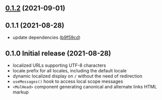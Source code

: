 ## [0.1.2](https://github.com/Avansai/next-multilingual/compare/0.1.1...0.1.2) (2021-09-01)

## 0.1.1 (2021-08-28)

* update dependencies ([b9f59cd](https://github.com/Avansai/next-multilingual/commit/b9f59cdcc613d1029becae6cc0b129557207834f
))

## 0.1.0 Initial release (2021-08-28)

* localized URLs supporting UTF-8 characters
* locale prefix for all locales, including the default locale
* dynamic localized display on `/` without the need of redirection
* `useMessages()` hook to access local scope messages
* `<MulHead>` component generating canonical and alternate links HTML markup

